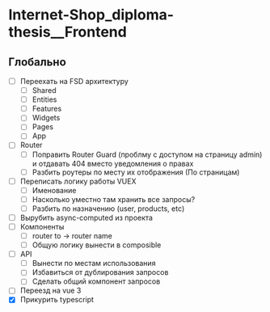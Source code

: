 # Internet-Shop_diploma-thesis__Frontend

## Глобально

- [ ] Переехать на FSD архитектуру
  - [ ] Shared 
  - [ ] Entities
  - [ ] Features
  - [ ] Widgets
  - [ ] Pages 
  - [ ] App

- [ ] Router
  - [ ] Поправить Router Guard (проблму с доступом на страницу admin) и отдавать 404 вместо уведомления о правах
  - [ ] Разбить роутеры по месту их отображения (По страницам)
- [ ] Переписать логику работы VUEX
  - [ ] Именование
  - [ ] Насколько уместно там хранить все запросы?
  - [ ] Разбить по назначению (user, products, etc)
- [ ] Вырубить async-computed из проекта
- [ ] Компоненты
  - [ ] router to -> router name
  - [ ] Общую логику вынести в composible
- [ ] API
  - [ ] Вынести по местам использования
  - [ ] Избавиться от дублирования запросов
  - [ ] Сделать общий компонент запросов

- [ ] Переезд на vue 3
- [x] Прикурить typescript
